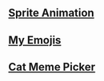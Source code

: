 ## [Sprite Animation](https://github.com/habibullahturkmen/javascript-projects/tree/main/sprite-animation)

## [My Emojis](https://github.com/habibullahturkmen/javascript-projects/tree/main/my-emojis)

## [Cat Meme Picker](https://github.com/habibullahturkmen/javascript-projects/tree/main/cat-meme-picker)
